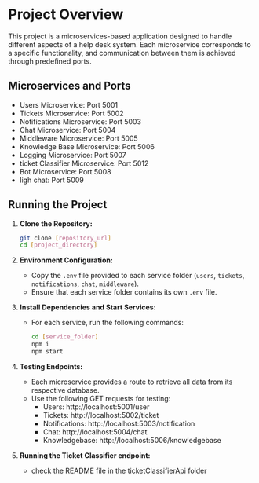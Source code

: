 # Project Overview

This project is a microservices-based application designed to handle different aspects of a help desk system. Each microservice corresponds to a specific functionality, and communication between them is achieved through predefined ports.

## Microservices and Ports

- Users Microservice: Port 5001
- Tickets Microservice: Port 5002
- Notifications Microservice: Port 5003
- Chat Microservice: Port 5004
- Middleware Microservice: Port 5005
- Knowledge Base Microservice: Port 5006
- Logging Microservice: Port 5007
-  ticket Classifier Microservice: Port 5012
- Bot Microservice: Port 5008 
- ligh chat: Port 5009

## Running the Project

1. **Clone the Repository:**

   ```bash
   git clone [repository_url]
   cd [project_directory]
   ```

2. **Environment Configuration:**

   -  Copy the `.env` file provided to each service folder (`users`, `tickets`, `notifications`, `chat`, `middleware`).
   -  Ensure that each service folder contains its own `.env` file.

3. **Install Dependencies and Start Services:**

   -  For each service, run the following commands:
      ```bash
      cd [service_folder]
      npm i
      npm start
      ```

4. **Testing Endpoints:**

   -  Each microservice provides a route to retrieve all data from its respective database.
   -  Use the following GET requests for testing:
      -  Users: http://localhost:5001/user
      -  Tickets: http://localhost:5002/ticket
      -  Notifications: http://localhost:5003/notification
      -  Chat: http://localhost:5004/chat
      -  Knowledgebase: http://localhost:5006/knowledgebase

5. **Running the Ticket Classifier endpoint:**
   -  check the README file in the ticketClassifierApi folder
